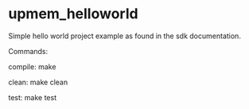 # upmem_helloworld
Simple hello world project example as found in the sdk documentation. 

Commands:

compile: make

clean: make clean

test: make test
